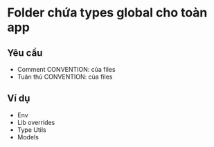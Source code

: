 # Folder chứa types global cho toàn app

## Yêu cầu
  - Comment CONVENTION: của files
  - Tuân thủ CONVENTION: của files

## Ví dụ

- Env
- Lib overrides
- Type Utils
- Models
